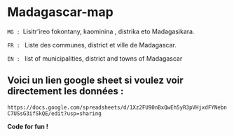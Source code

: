 # Madagascar-map

`MG : `Lisitr'ireo fokontany, kaominina , distrika eto Madagasikara.

`FR : ` Liste des communes, district et ville de Madagascar.

`EN : ` list of municipalities, district and towns of Madagascar

## Voici un lien google sheet si voulez voir directement les données :
`https://docs.google.com/spreadsheets/d/1Xz2FU90nBxQwEh5yR3pVHjxdFYNebnC7USsG3ifSkQE/edit?usp=sharing`

**Code for fun !**
